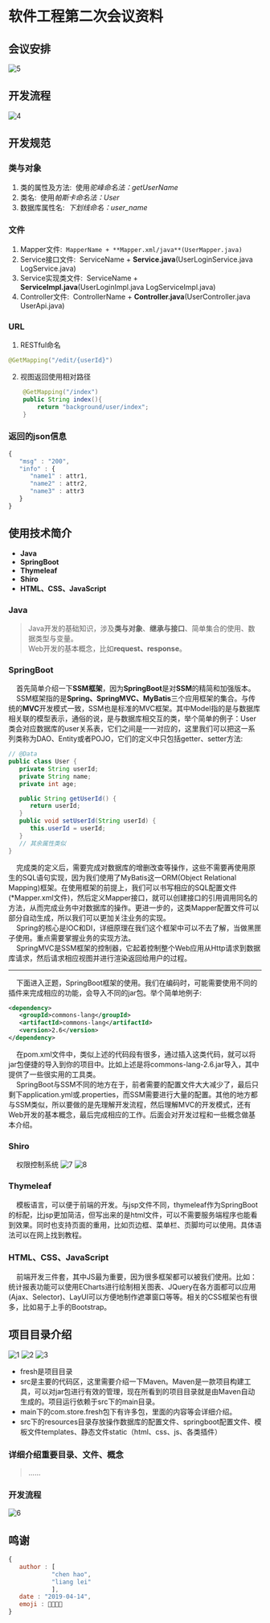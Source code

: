 # 软件工程第二次会议资料
## 会议安排
![5](https://github.com/chenhao250208/fresh/blob/master/blob/5.jpg)
## 开发流程
![4](https://github.com/chenhao250208/fresh/blob/master/blob/4.jpg)

## 开发规范
### 类与对象
1. 类的属性及方法:&nbsp;&nbsp;使用*驼峰命名法：getUserName*
2. 类名:&nbsp;&nbsp;使用*帕斯卡命名法：User*
3. 数据库属性名:&nbsp;&nbsp;*下划线命名：user_name*
### 文件
1. Mapper文件:&nbsp;&nbsp;```MapperName + **Mapper.xml/java**(UserMapper.java)```
2. Service接口文件:&nbsp;&nbsp;ServiceName + **Service.java**(UserLoginService.java LogService.java)
3. Service实现类文件:&nbsp;&nbsp;ServiceName + **ServiceImpl.java**(UserLoginImpl.java LogServiceImpl.java)
4. Controller文件:&nbsp;&nbsp;ControllerName + **Controller.java**(UserController.java UserApi.java)
### URL
1. RESTful命名
```java
@GetMapping("/edit/{userId}")
```
2. 视图返回使用相对路径
```java
    @GetMapping("/index")
    public String index(){
        return "background/user/index";
    }
```
### 返回的json信息
```javascript
{
   "msg" : "200",
   "info" : {
      "name1" : attr1,
      "name2" : attr2,
      "name3" : attr3
   }
}
```

## 使用技术简介
- **Java**
- **SpringBoot**
- **Thymeleaf**
- **Shiro**
- **HTML、CSS、JavaScript**
### Java
> Java开发的基础知识，涉及**类与对象**、**继承与接口**、简单集合的使用、数据类型与变量。<br/>
> Web开发的基本概念，比如**request、response**。
### SpringBoot
&nbsp;&nbsp;&nbsp;&nbsp;首先简单介绍一下**SSM框架**，因为**SpringBoot**是对**SSM**的精简和加强版本。<br/>
&nbsp;&nbsp;&nbsp;&nbsp;SSM框架指的是**Spring、SpringMVC、MyBatis**三个应用框架的集合。与传统的**MVC**开发模式一致，SSM也是标准的MVC框架。其中Model指的是与数据库相关联的模型表示，通俗的说，是与数据库相交互的类，举个简单的例子：User类会对应数据库的user关系表，它们之间是一一对应的，这里我们可以把这一系列类称为DAO、Entity或者POJO，它们的定义中只包括getter、setter方法:
```java
// @Data
public class User {
   private String userId;
   private String name;
   private int age;

   public String getUserId() {
      return userId;
   }
   public void setUserId(String userId) {
      this.userId = userId;
   }
   // 其余属性类似
}
```
&nbsp;&nbsp;&nbsp;&nbsp;完成类的定义后，需要完成对数据库的增删改查等操作，这些不需要再使用原生的SQL语句实现，因为我们使用了MyBatis这一ORM(Object Relational Mapping)框架。在使用框架的前提上，我们可以书写相应的SQL配置文件(\*Mapper.xml文件)，然后定义Mapper接口，就可以创建接口的引用调用同名的方法，从而完成业务中对数据库的操作。更进一步的，这类Mapper配置文件可以部分自动生成，所以我们可以更加关注业务的实现。<br/>
&nbsp;&nbsp;&nbsp;&nbsp;Spring的核心是IOC和DI，详细原理在我们这个框架中可以不去了解，当做黑匣子使用。重点需要掌握业务的实现方法。<br/>
&nbsp;&nbsp;&nbsp;&nbsp;SpringMVC是SSM框架的控制器，它起着控制整个Web应用从Http请求到数据库请求，然后请求相应视图并进行渲染返回给用户的过程。<hr/>
&nbsp;&nbsp;&nbsp;&nbsp;下面进入正题，SpringBoot框架的使用。我们在编码时，可能需要使用不同的插件来完成相应的功能，会导入不同的jar包。举个简单地例子:
```xml
<dependency>
   <groupId>commons-lang</groupId>
   <artifactId>commons-lang</artifactId>
   <version>2.6</version>
</dependency>
```
&nbsp;&nbsp;&nbsp;&nbsp;在pom.xml文件中，类似上述的代码段有很多，通过插入这类代码，就可以将jar包便捷的导入到你的项目中。比如上述是将commons-lang-2.6.jar导入，其中提供了一些很实用的工具类。<br/>
&nbsp;&nbsp;&nbsp;&nbsp;SpringBoot与SSM不同的地方在于，前者需要的配置文件大大减少了，最后只剩下application.yml或.properties，而SSM需要进行大量的配置。其他的地方都与SSM类似，所以要做的是先理解开发流程，然后理解MVC的开发模式，还有Web开发的基本概念，最后完成相应的工作。后面会对开发过程和一些概念做基本介绍。
### Shiro
&nbsp;&nbsp;&nbsp;&nbsp;权限控制系统
![7](https://github.com/chenhao250208/fresh/blob/master/blob/7.jpg)
![8](https://github.com/chenhao250208/fresh/blob/master/blob/8.png)
### Thymeleaf
&nbsp;&nbsp;&nbsp;&nbsp;模板语言，可以便于前端的开发。与jsp文件不同，thymeleaf作为SpringBoot的标配，比jsp更加简洁，但写出来的是html文件，可以不需要服务端程序也能看到效果。同时也支持页面的重用，比如页边框、菜单栏、页脚均可以使用。具体语法可以在网上找到教程。
### HTML、CSS、JavaScript
&nbsp;&nbsp;&nbsp;&nbsp;前端开发三件套，其中JS最为重要，因为很多框架都可以被我们使用。比如：统计报表功能可以使用ECharts进行绘制相关图表、JQuery在各方面都可以应用(Ajax、Selector)、LayUI可以方便地制作遮罩窗口等等。相关的CSS框架也有很多，比如易于上手的Bootstrap。

## 项目目录介绍
![1](https://github.com/chenhao250208/fresh/blob/master/blob/1.jpg)
![2](https://github.com/chenhao250208/fresh/blob/master/blob/2.jpg)
![3](https://github.com/chenhao250208/fresh/blob/master/blob/3.jpg)
- fresh是项目目录
- src是主要的代码区，这里需要介绍一下Maven。Maven是一款项目构建工具，可以对jar包进行有效的管理，现在所看到的项目目录就是由Maven自动生成的。项目运行依赖于src下的main目录。
- main下的com.store.fresh包下有许多包，里面的内容等会详细介绍。
- src下的resources目录存放操作数据库的配置文件、springboot配置文件、模板文件templates、静态文件static（html、css、js、各类插件） 
### 详细介绍重要目录、文件、概念
> ......

### 开发流程
![6](https://github.com/chenhao250208/fresh/blob/master/blob/6.jpg)

## 鸣谢
```javascript
{
   author : [
            "chen hao", 
            "liang lei"
            ],
   date : "2019-04-14",
   emoji : 🤖🤖😉😉
}
```
